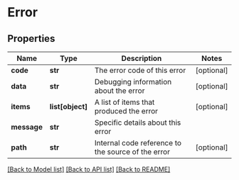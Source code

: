 # Error

## Properties
Name | Type | Description | Notes
------------ | ------------- | ------------- | -------------
**code** | **str** | The error code of this error | [optional] 
**data** | **str** | Debugging information about the error | [optional] 
**items** | **list[object]** | A list of items that produced the error | [optional] 
**message** | **str** | Specific details about this error | 
**path** | **str** | Internal code reference to the source of the error | [optional] 

[[Back to Model list]](../README.md#documentation-for-models) [[Back to API list]](../README.md#documentation-for-api-endpoints) [[Back to README]](../README.md)

